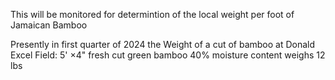 This will be monitored for determintion of the local weight per foot of Jamaican Bamboo

Presently in first quarter of 2024 the Weight of a cut of bamboo at Donald Excel Field:
5' ×4" fresh cut green bamboo 40% moisture content weighs 12 lbs
